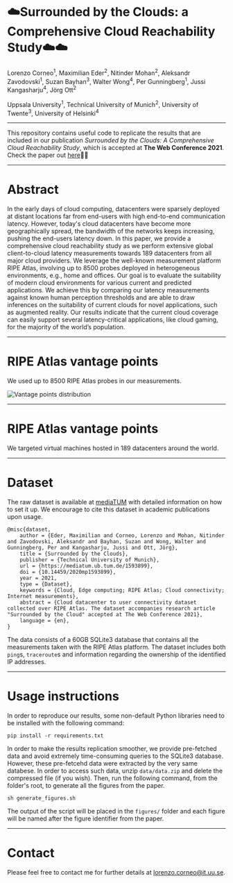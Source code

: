 # :cloud:Surrounded by the Clouds: a Comprehensive Cloud Reachability Study:cloud::cloud:

Lorenzo Corneo<sup>1</sup>, Maximilian Eder<sup>2</sup>, Nitinder
Mohan<sup>2</sup>, Aleksandr Zavodovski<sup>1</sup>, Suzan
Bayhan<sup>3</sup>, Walter Wong<sup>4</sup>, Per Gunningberg<sup>1</sup>,
Jussi Kangasharju<sup>4</sup>, Jörg Ott<sup>2</sup>

Uppsala University<sup>1</sup>, Technical University of
Munich<sup>2</sup>, University of Twente<sup>3</sup>, University of
Helsinki<sup>4</sup>


---


This repository contains useful code to replicate the results that are
included in our publication *Surrounded by the Clouds: A Comprehensive
Cloud Reachability Study*, which is accepted at **The Web Conference
2021**. Check the paper out
[here](https://lorenzocorneo.github.io/papers/2021-www.pdf):page_with_curl::page_with_curl:


---


# Abstract

In the early days of cloud computing, datacenters were sparsely
deployed at distant locations far from end-users with high end-to-end
communication latency. However, today's cloud datacenters have become
more geographically spread, the bandwidth of the networks keeps
increasing, pushing the end-users latency down.  In this paper, we
provide a comprehensive cloud reachability study as we perform
extensive global client-to-cloud latency measurements towards 189
datacenters from all major cloud providers. We leverage the well-known
measurement platform RIPE Atlas, involving up to 8500 probes deployed
in heterogeneous environments, e.g., home and offices. Our goal is to
evaluate the suitability of modern cloud environments for various
current and predicted applications. We achieve this by comparing our
latency measurements against known human perception thresholds and are
able to draw inferences on the suitability of current clouds for novel
applications, such as augmented reality. Our results indicate that the
current cloud coverage can easily support several latency-critical
applications, like cloud gaming, for the majority of the world’s
population.


---

# RIPE Atlas vantage points

We used up to 8500 RIPE Atlas probes in our measurements.

![Vantage points
distribution]("./figures/styled/probe-density-main.png")


---



# RIPE Atlas vantage points

We targeted virtual machines hosted in 189 datacenters around the
world.


---


# Dataset

The raw dataset is available at
[mediaTUM](https://mediatum.ub.tum.de/1593899) with detailed
information on how to set it up. We encourage to cite this dataset in
academic publications upon usage.

```
@misc{dataset,
	author = {Eder, Maximilian and Corneo, Lorenzo and Mohan, Nitinder and Zavodovski, Aleksandr and Bayhan, Suzan and Wong, Walter and Gunningberg, Per and Kangasharju, Jussi and Ott, Jörg},
	title = {Surrounded by the Clouds},
	publisher = {Technical University of Munich},
	url = {https://mediatum.ub.tum.de/1593899},
    doi = {10.14459/2020mp1593899},
    year = 2021,
	type = {Dataset},
	keywords = {Cloud, Edge computing; RIPE Atlas; Cloud connectivity; Internet measurements},
	abstract = {Cloud datacenter to user connectivity dataset collected over RIPE Atlas. The dataset accompanies research article "Surrounded by the Cloud" accepted at The Web Conference 2021},
	language = {en},
}
```

The data consists of a 60GB SQLite3 database that contains all the
measurements taken with the RIPE Atlas platform. The dataset includes
both `ping`s, `traceroute`s and information regarding the ownership of
the identified IP addresses.


---


# Usage instructions

In order to reproduce our results, some non-default Python libraries
need to be installed with the following command:

```
pip install -r requirements.txt
```

In order to make the results replication smoother, we provide
pre-fetched data and avoid extremely time-consuming queries to the
SQLite3 database. However, these pre-fetcehd data were extracted by
the very same databese. In order to access such data, unzip
`data/data.zip` and delete the compressed file (if you wish). Then,
run the following command, from the folder's root, to generate all the
figures from the paper.

```
sh generate_figures.sh
```

The output of the script will be placed in the `figures/` folder and
each figure will be named after the figure identifier from the paper.


---


# Contact

Please feel free to contact me for further details at
<lorenzo.corneo@it.uu.se>.
